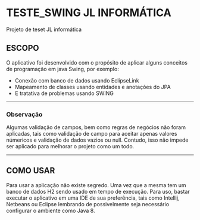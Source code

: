 # TESTE_SWING JL INFORMÁTICA

Projeto de teset JL informática

## ESCOPO

O aplicativo foi desenvolvido com o propósito de aplicar alguns conceitos de programação em java Swing, por exemplo:

* Conexão com banco de dados usando EclipseLink
* Mapeamento de classes usando entidades e anotações do JPA
* E tratativa de problemas usando SWING

***

### Observação

Algumas validação de campos, bem como regras de negócios não foram aplicadas, tais como validação de campo para aceitar
apenas valores númericos e validação de dados vazios ou null.
Contudo, isso não impede ser aplicado para melhorar o projeto como um todo.
***

## COMO USAR

Para usar a aplicação não existe segredo. Uma vez que a mesma tem um banco de dados H2 sendo usado
em tempo de execução.
Para uso, bastar executar o aplicativo em uma IDE de sua preferência, tais como Intellij, Netbeans ou Eclipse
lembrando de possivelmente seja necessário configurar o ambiente como Java 8.
